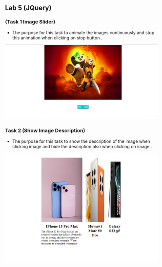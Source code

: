 ## Lab 5 (JQuery)

### (Task 1 Image Slider)

- The purpose for this task to animate the images continuously and stop this animation when clicking on stop button .
<img src="./images/c1.PNG" width="500" title="task 1">

### Task 2 (Show Image Description)

- The purpose for this task to show the description of the image when clicking image and hide the description also when clicking on image .

<img src="./images/c2.PNG" width="500" title="task 2">

